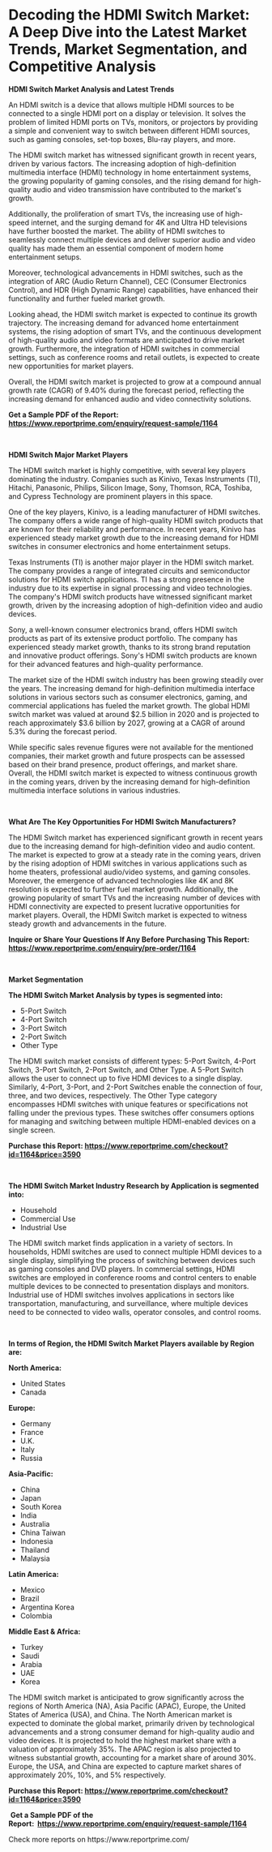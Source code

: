 <p><h1>Decoding the HDMI Switch Market: A Deep Dive into the Latest Market Trends, Market Segmentation, and Competitive Analysis</h1></p><p><strong>HDMI Switch Market Analysis and Latest Trends</strong></p>
<p><p>An HDMI switch is a device that allows multiple HDMI sources to be connected to a single HDMI port on a display or television. It solves the problem of limited HDMI ports on TVs, monitors, or projectors by providing a simple and convenient way to switch between different HDMI sources, such as gaming consoles, set-top boxes, Blu-ray players, and more.</p><p>The HDMI switch market has witnessed significant growth in recent years, driven by various factors. The increasing adoption of high-definition multimedia interface (HDMI) technology in home entertainment systems, the growing popularity of gaming consoles, and the rising demand for high-quality audio and video transmission have contributed to the market's growth.</p><p>Additionally, the proliferation of smart TVs, the increasing use of high-speed internet, and the surging demand for 4K and Ultra HD televisions have further boosted the market. The ability of HDMI switches to seamlessly connect multiple devices and deliver superior audio and video quality has made them an essential component of modern home entertainment setups.</p><p>Moreover, technological advancements in HDMI switches, such as the integration of ARC (Audio Return Channel), CEC (Consumer Electronics Control), and HDR (High Dynamic Range) capabilities, have enhanced their functionality and further fueled market growth.</p><p>Looking ahead, the HDMI switch market is expected to continue its growth trajectory. The increasing demand for advanced home entertainment systems, the rising adoption of smart TVs, and the continuous development of high-quality audio and video formats are anticipated to drive market growth. Furthermore, the integration of HDMI switches in commercial settings, such as conference rooms and retail outlets, is expected to create new opportunities for market players.</p><p>Overall, the HDMI switch market is projected to grow at a compound annual growth rate (CAGR) of 9.40% during the forecast period, reflecting the increasing demand for enhanced audio and video connectivity solutions.</p></p>
<p><strong>Get a Sample PDF of the Report:&nbsp; <a href="https://www.reportprime.com/enquiry/request-sample/1164">https://www.reportprime.com/enquiry/request-sample/1164</a></strong></p>
<p>&nbsp;</p>
<p><strong>HDMI Switch Major Market Players</strong></p>
<p><p>The HDMI switch market is highly competitive, with several key players dominating the industry. Companies such as Kinivo, Texas Instruments (TI), Hitachi, Panasonic, Philips, Silicon Image, Sony, Thomson, RCA, Toshiba, and Cypress Technology are prominent players in this space. </p><p>One of the key players, Kinivo, is a leading manufacturer of HDMI switches. The company offers a wide range of high-quality HDMI switch products that are known for their reliability and performance. In recent years, Kinivo has experienced steady market growth due to the increasing demand for HDMI switches in consumer electronics and home entertainment setups.</p><p>Texas Instruments (TI) is another major player in the HDMI switch market. The company provides a range of integrated circuits and semiconductor solutions for HDMI switch applications. TI has a strong presence in the industry due to its expertise in signal processing and video technologies. The company's HDMI switch products have witnessed significant market growth, driven by the increasing adoption of high-definition video and audio devices.</p><p>Sony, a well-known consumer electronics brand, offers HDMI switch products as part of its extensive product portfolio. The company has experienced steady market growth, thanks to its strong brand reputation and innovative product offerings. Sony's HDMI switch products are known for their advanced features and high-quality performance.</p><p>The market size of the HDMI switch industry has been growing steadily over the years. The increasing demand for high-definition multimedia interface solutions in various sectors such as consumer electronics, gaming, and commercial applications has fueled the market growth. The global HDMI switch market was valued at around $2.5 billion in 2020 and is projected to reach approximately $3.6 billion by 2027, growing at a CAGR of around 5.3% during the forecast period.</p><p>While specific sales revenue figures were not available for the mentioned companies, their market growth and future prospects can be assessed based on their brand presence, product offerings, and market share. Overall, the HDMI switch market is expected to witness continuous growth in the coming years, driven by the increasing demand for high-definition multimedia interface solutions in various industries.</p></p>
<p>&nbsp;</p>
<p><strong>What Are The Key Opportunities For HDMI Switch Manufacturers?</strong></p>
<p><p>The HDMI Switch market has experienced significant growth in recent years due to the increasing demand for high-definition video and audio content. The market is expected to grow at a steady rate in the coming years, driven by the rising adoption of HDMI switches in various applications such as home theaters, professional audio/video systems, and gaming consoles. Moreover, the emergence of advanced technologies like 4K and 8K resolution is expected to further fuel market growth. Additionally, the growing popularity of smart TVs and the increasing number of devices with HDMI connectivity are expected to present lucrative opportunities for market players. Overall, the HDMI Switch market is expected to witness steady growth and advancements in the future.</p></p>
<p><strong>Inquire or Share Your Questions If Any Before Purchasing This Report: <a href="https://www.reportprime.com/enquiry/pre-order/1164">https://www.reportprime.com/enquiry/pre-order/1164</a></strong></p>
<p>&nbsp;</p>
<p><strong>Market Segmentation</strong></p>
<p><strong>The HDMI Switch Market Analysis by types is segmented into:</strong></p>
<p><ul><li>5-Port Switch</li><li>4-Port Switch</li><li>3-Port Switch</li><li>2-Port Switch</li><li>Other Type</li></ul></p>
<p><p>The HDMI switch market consists of different types: 5-Port Switch, 4-Port Switch, 3-Port Switch, 2-Port Switch, and Other Type. A 5-Port Switch allows the user to connect up to five HDMI devices to a single display. Similarly, 4-Port, 3-Port, and 2-Port Switches enable the connection of four, three, and two devices, respectively. The Other Type category encompasses HDMI switches with unique features or specifications not falling under the previous types. These switches offer consumers options for managing and switching between multiple HDMI-enabled devices on a single screen.</p></p>
<p><strong>Purchase this Report:&nbsp;<a href="https://www.reportprime.com/checkout?id=1164&price=3590">https://www.reportprime.com/checkout?id=1164&price=3590</a></strong></p>
<p>&nbsp;</p>
<p><strong>The HDMI Switch Market Industry Research by Application is segmented into:</strong></p>
<p><ul><li>Household</li><li>Commercial Use</li><li>Industrial Use</li></ul></p>
<p><p>The HDMI switch market finds application in a variety of sectors. In households, HDMI switches are used to connect multiple HDMI devices to a single display, simplifying the process of switching between devices such as gaming consoles and DVD players. In commercial settings, HDMI switches are employed in conference rooms and control centers to enable multiple devices to be connected to presentation displays and monitors. Industrial use of HDMI switches involves applications in sectors like transportation, manufacturing, and surveillance, where multiple devices need to be connected to video walls, operator consoles, and control rooms.</p></p>
<p>&nbsp;</p>
<p><strong>In terms of Region, the HDMI Switch Market Players available by Region are:</strong></p>
<p>
    <p> <strong> North America: </strong>
        <ul>
            <li>United States</li>
            <li>Canada</li>
        </ul>
        </p> 
    <p> <strong> Europe: </strong>
        <ul>
            <li>Germany</li>
            <li>France</li>
            <li>U.K.</li>
            <li>Italy</li>
            <li>Russia</li>
        </ul>
        </p> 
    <p> <strong> Asia-Pacific: </strong>
        <ul>
            <li>China</li>
            <li>Japan</li>
            <li>South Korea</li>
            <li>India</li>
            <li>Australia</li>
            <li>China Taiwan</li>
            <li>Indonesia</li>
            <li>Thailand</li>
            <li>Malaysia</li>
        </ul>
        </p> 
    <p> <strong> Latin America: </strong>
        <ul>
            <li>Mexico</li>
            <li>Brazil</li>
            <li>Argentina Korea</li>
            <li>Colombia</li>
        </ul>
        </p> 
    <p> <strong> Middle East & Africa: </strong>
        <ul>
            <li>Turkey</li>
            <li>Saudi</li>
            <li>Arabia</li>
            <li>UAE</li>
            <li>Korea</li>
        </ul>
    </p>
    </p>
<p><p>The HDMI switch market is anticipated to grow significantly across the regions of North America (NA), Asia Pacific (APAC), Europe, the United States of America (USA), and China. The North American market is expected to dominate the global market, primarily driven by technological advancements and a strong consumer demand for high-quality audio and video devices. It is projected to hold the highest market share with a valuation of approximately 35%. The APAC region is also projected to witness substantial growth, accounting for a market share of around 30%. Europe, the USA, and China are expected to capture market shares of approximately 20%, 10%, and 5% respectively.</p></p>
<p><strong>Purchase this Report: <a href="https://www.reportprime.com/checkout?id=1164&price=3590">https://www.reportprime.com/checkout?id=1164&price=3590</a></strong></p>
<p>&nbsp;<strong>Get a Sample PDF of the Report:&nbsp;&nbsp;<a href="https://www.reportprime.com/enquiry/request-sample/1164">https://www.reportprime.com/enquiry/request-sample/1164</a></strong></p>
<p><strong></strong></p>
<p>Check more reports on https://www.reportprime.com/</p>